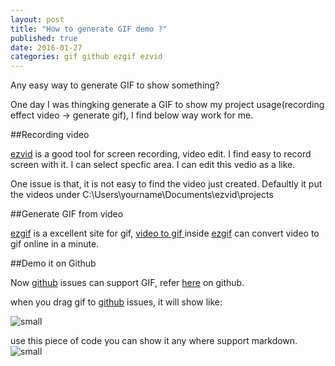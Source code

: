 ```yaml
--- 
layout: post 
title: "How to generate GIF demo ?"
published: true
date: 2016-01-27
categories: gif github ezgif ezvid
---
```


Any easy way to generate GIF to show something? 

One day I was thingking generate a GIF to show my project usage(recording effect video -> generate gif), I find below way work for me. 

##Recording video 

[ezvid][ezvid] is a good tool for screen recording, video edit. I find easy to record screen with it. I can select specfic area.
I can edit this vedio as a like. 

One issue is that, it is not easy to find the video just created. Defaultly it put the videos under C:\Users\yourname\Documents\ezvid\projects



##Generate GIF from video 

[ezgif][ezgif] is a excellent site for gif, [video to gif ][ezgifv2g] inside [ezgif][ezgif] can convert video to gif online in a minute.

##Demo it on Github 

Now [github][Github] issues can support GIF, refer [here][fileattachementgithub] on github.

when you drag gif to [github][Github]  issues, it will show like:

![small](https://cloud.githubusercontent.com/assets/12914190/12578546/7445d810-c45c-11e5-9e0d-bf620f60a75f.gif)


use this piece of code you can show it any where support markdown.
    ![small](https://cloud.githubusercontent.com/assets/12914190/12578546/7445d810-c45c-11e5-9e0d-bf620f60a75f.gif)


[ezvid]:http://www.ezvid.com/ 

[ezgif]:http://ezgif.com/
[ezgifv2g]:http://ezgif.com/video-to-gif
[github]:http://www.github.com
[fileattachementgithub]:https://help.github.com/articles/file-attachments-on-issues-and-pull-requests/
